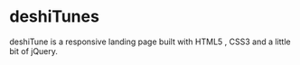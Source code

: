 # deshiTunes
deshiTune is a responsive landing page built with HTML5 , CSS3 and a little bit of jQuery.
